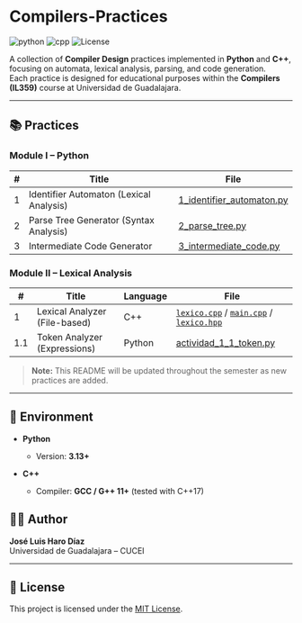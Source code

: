 # Compilers-Practices
![python](https://img.shields.io/badge/python-3670A0?style=for-the-badge&logo=python&logoColor=ffdd54)
![cpp](https://img.shields.io/badge/C++-00599C?style=for-the-badge&logo=cplusplus&logoColor=white)
![License](https://img.shields.io/badge/-MIT-black?style=for-the-badge&logo=opensourceinitiative&logoColor=white)

A collection of **Compiler Design** practices implemented in **Python** and **C++**, focusing on automata, lexical analysis, parsing, and code generation.  
Each practice is designed for educational purposes within the **Compilers (IL359)** course at Universidad de Guadalajara.

---

## 📚 Practices

### Module I – Python
| # | Title | File |
|---|-------|------|
| 1 | Identifier Automaton (Lexical Analysis) | [1_identifier_automaton.py](https://github.com/joseluis-hd/Compilers/blob/main/Module%20I/1_identifier_automaton.py) |
| 2 | Parse Tree Generator (Syntax Analysis) | [2_parse_tree.py](https://github.com/joseluis-hd/Compilers/blob/main/Module%20I/2_parse_tree.py) |
| 3 | Intermediate Code Generator | [3_intermediate_code.py](https://github.com/joseluis-hd/Compilers/blob/main/Module%20I/3_intermediate_code.py) |

### Module II – Lexical Analysis
| # | Title | Language | File |
|---|-------|----------|------|
| 1 | Lexical Analyzer (File-based) | C++ | [`lexico.cpp`](https://github.com/joseluis-hd/Compilers/blob/main/Module%20II/lexical_analyzer/src/lexico.cpp) / [`main.cpp`](https://github.com/joseluis-hd/Compilers/blob/main/Module%20II/lexical_analyzer/src/main.cpp) / [`lexico.hpp`](https://github.com/joseluis-hd/Compilers/blob/main/Module%20II/lexical_analyzer/include/lexico.hpp) |
| 1.1 | Token Analyzer (Expressions) | Python | [actividad_1_1_token.py](https://github.com/joseluis-hd/Compilers/blob/main/Module%20II/actividad_1_1_token.py) |

> **Note:** This README will be updated throughout the semester as new practices are added.

---

## 🧩 Environment
- **Python**  
  - Version: **3.13+**  

- **C++**  
  - Compiler: **GCC / G++ 11+** (tested with C++17)  

  
## 👨‍💻 Author
**José Luis Haro Díaz**  
Universidad de Guadalajara – CUCEI  

---

## 📜 License
This project is licensed under the [MIT License](LICENSE).
